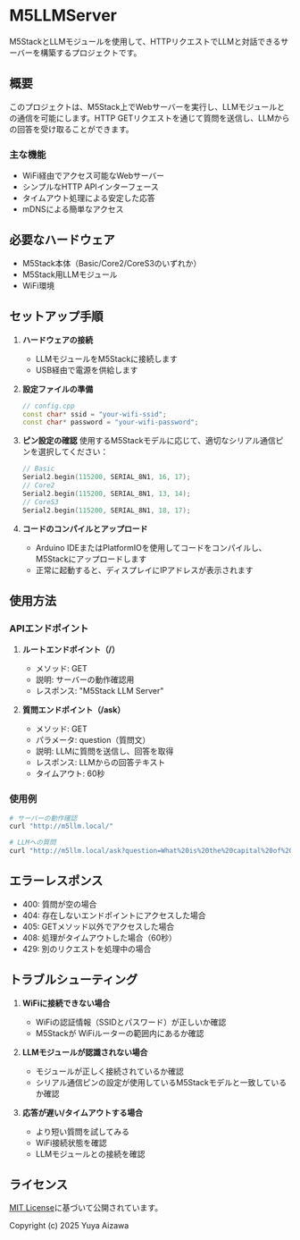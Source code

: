 # M5LLMServer

M5StackとLLMモジュールを使用して、HTTPリクエストでLLMと対話できるサーバーを構築するプロジェクトです。

## 概要

このプロジェクトは、M5Stack上でWebサーバーを実行し、LLMモジュールとの通信を可能にします。HTTP GETリクエストを通じて質問を送信し、LLMからの回答を受け取ることができます。

### 主な機能

- WiFi経由でアクセス可能なWebサーバー
- シンプルなHTTP APIインターフェース
- タイムアウト処理による安定した応答
- mDNSによる簡単なアクセス

## 必要なハードウェア

- M5Stack本体（Basic/Core2/CoreS3のいずれか）
- M5Stack用LLMモジュール
- WiFi環境

## セットアップ手順

1. **ハードウェアの接続**
   - LLMモジュールをM5Stackに接続します
   - USB経由で電源を供給します

2. **設定ファイルの準備**

   ```cpp
   // config.cpp
   const char* ssid = "your-wifi-ssid";
   const char* password = "your-wifi-password";
   ```

3. **ピン設定の確認**
   使用するM5Stackモデルに応じて、適切なシリアル通信ピンを選択してください：

   ```cpp
   // Basic
   Serial2.begin(115200, SERIAL_8N1, 16, 17);
   // Core2
   Serial2.begin(115200, SERIAL_8N1, 13, 14);
   // CoreS3
   Serial2.begin(115200, SERIAL_8N1, 18, 17);
   ```

4. **コードのコンパイルとアップロード**
   - Arduino IDEまたはPlatformIOを使用してコードをコンパイルし、M5Stackにアップロードします
   - 正常に起動すると、ディスプレイにIPアドレスが表示されます

## 使用方法

### APIエンドポイント

1. **ルートエンドポイント（/）**
   - メソッド: GET
   - 説明: サーバーの動作確認用
   - レスポンス: "M5Stack LLM Server"

2. **質問エンドポイント（/ask）**
   - メソッド: GET
   - パラメータ: question（質問文）
   - 説明: LLMに質問を送信し、回答を取得
   - レスポンス: LLMからの回答テキスト
   - タイムアウト: 60秒

### 使用例

```bash
# サーバーの動作確認
curl "http://m5llm.local/"

# LLMへの質問
curl "http://m5llm.local/ask?question=What%20is%20the%20capital%20of%20Japan?"
```

## エラーレスポンス

- 400: 質問が空の場合
- 404: 存在しないエンドポイントにアクセスした場合
- 405: GETメソッド以外でアクセスした場合
- 408: 処理がタイムアウトした場合（60秒）
- 429: 別のリクエストを処理中の場合

## トラブルシューティング

1. **WiFiに接続できない場合**
   - WiFiの認証情報（SSIDとパスワード）が正しいか確認
   - M5Stackが WiFiルーターの範囲内にあるか確認

2. **LLMモジュールが認識されない場合**
   - モジュールが正しく接続されているか確認
   - シリアル通信ピンの設定が使用しているM5Stackモデルと一致しているか確認

3. **応答が遅い/タイムアウトする場合**
   - より短い質問を試してみる
   - WiFi接続状態を確認
   - LLMモジュールとの接続を確認

## ライセンス

[MIT License](LICENSE)に基づいて公開されています。

Copyright (c) 2025 Yuya Aizawa
